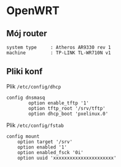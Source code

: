 # OpenWRT

## Mój router

```
system type		: Atheros AR9330 rev 1
machine			: TP-LINK TL-WR710N v1
```

## Pliki konf

Plik `/etc/config/dhcp`

```
config dnsmasq
        option enable_tftp '1'
        option tftp_root '/srv/tftp'
        option dhcp_boot 'pxelinux.0'
```

Plik `/etc/config/fstab`

```
config mount
	option target '/srv'
	option enabled '1'
	option enabled_fsck '0i'
	option uuid 'xxxxxxxxxxxxxxxxxxxxxx'
```
